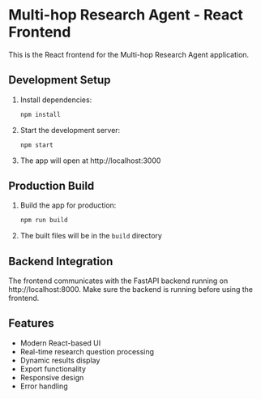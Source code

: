 # Multi-hop Research Agent - React Frontend

This is the React frontend for the Multi-hop Research Agent application.

## Development Setup

1. Install dependencies:
   ```bash
   npm install
   ```

2. Start the development server:
   ```bash
   npm start
   ```

3. The app will open at http://localhost:3000

## Production Build

1. Build the app for production:
   ```bash
   npm run build
   ```

2. The built files will be in the `build` directory

## Backend Integration

The frontend communicates with the FastAPI backend running on http://localhost:8000. Make sure the backend is running before using the frontend.

## Features

- Modern React-based UI
- Real-time research question processing
- Dynamic results display
- Export functionality
- Responsive design
- Error handling
